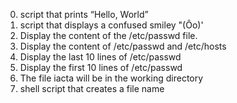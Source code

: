 0. script that prints “Hello, World”
1. script that displays a confused smiley "(Ôo)'
2. Display the content of the /etc/passwd file.
3. Display the content of /etc/passwd and /etc/hosts
4. Display the last 10 lines of /etc/passwd
5. Display the first 10 lines of /etc/passwd 
6. The file iacta will be in the working directory
7. shell script that creates a file name
